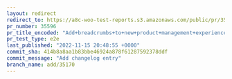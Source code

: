 ```yaml
---
layout: redirect
redirect_to: https://a8c-woo-test-reports.s3.amazonaws.com/public/pr/35596/e2e/index.html
pr_number: 35596
pr_title_encoded: "Add+breadcrumbs+to+new+product+management+experience"
pr_test_type: e2e
last_published: "2022-11-15 20:48:55 +0000"
commit_sha: 414b8a8aa1b83bbe46924a878f61287592378ddf
commit_message: "Add changelog entry"
branch_name: add/35170
---
```

